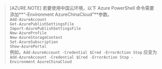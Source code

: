 > [AZURE.NOTE]
若要使用中国云环境，以下 Azure PowerShell 命令需要添加**“-Environment AzureChinaCloud”**参数。<br />
>	`Add-AzureAccount`<br />
>	`Get-AzurePublishSettingsFile`<br />
>	`Import-AzurePublishSettingsFile`<br />
>	`New-AzureProfile`<br />
>	`New-AzureStorageContext`<br />
>	`Set-AzureSubscription`<br />
>	`Show-AzurePortal`<br />
>例如，`Add-AzureAccount -Credential $Cred -ErrorAction Stop` 应变为 `Add-AzureAccount -Credential $Cred -ErrorAction Stop -Environment AzureChinaCloud`
> 

<!---HONumber=79-->